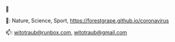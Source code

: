 👋 

👀: Nature, Science, Sport, https://forestgrape.github.io/coronavirus

📫: witotraub@runbox.com, witotraub@gmail.com

